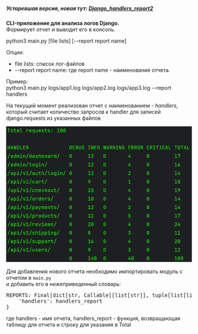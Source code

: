 <h5>Устаревшая версия, новая тут: <a href="https://github.com/Needlees/Django_handlers_report2">Django_handlers_report2</a></h5>
<p><b>CLI-приложение для анализа логов Django.</b> <br>Формирует отчет и выводит его в консоль.</p>
<p>python3 main.py [file lists] [--report report name]</p>
<p>Опции:</p>
<ul>
<li>file lists: список лог-файлов</li>
<li>--report report name: где report name - наименование отчета.</li>
</ul>
<p>Пример:<br>
python3 main.py logs/app1.log logs/app2.log logs/app3.log --report handlers
</p>
<p>На текущий момент реализован отчет с наименованием - <i>handlers</i>,
<br>который считает количество запросов к handler для записей django.requests из указанных файлов
</p>
<p>
<img src="https://github.com/Needlees/Django_handlers_report/blob/master/img/example.png" width="525" style="max-width: 100%">
</p>
<p>Для добавления нового отчета необходимо импортировать модуль с отчетом в <code>main.py</code><br>
и добавить его в нижеприведенный словарь:</p>
<pre>
REPORTS: Final[dict[str, Callable[[list[str]], tuple[list[list[Union[str, int]]], str]]]] = {
    'handlers': handlers_report
}
</pre>
<p>где handlers - имя отчета, handlers_report - функция, возвращающая таблицу для отчета и строку для указания в Total</p>